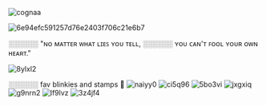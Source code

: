 ![cognaa](https://github.com/user-attachments/assets/1e83a1c0-ca2a-4ed0-8e31-622d66ddd019)

![6e94efc591257d76e2403f706c21e6b7](https://github.com/user-attachments/assets/d6b2a0a1-2f2d-4f11-a56c-0d5f04a340f6)

░░░░░░ "ɴᴏ ᴍᴀᴛᴛᴇʀ ᴡʜᴀᴛ ʟɪᴇꜱ ʏᴏᴜ ᴛᴇʟʟ,
░░░░░░ ʏᴏᴜ ᴄᴀɴ'ᴛ ꜰᴏᴏʟ ʏᴏᴜʀ ᴏᴡɴ ʜᴇᴀʀᴛ."

![8ylxl2](https://github.com/user-attachments/assets/0e276b55-00c2-493c-8d58-3d0f0ff351e7)

░░░░░░ fav blinkies and stamps 🐾
![naiyy0](https://github.com/user-attachments/assets/89f0d7c8-5daa-4ce6-9073-d5e1815a8f56)
![ci5q96](https://github.com/user-attachments/assets/23964fb2-c699-4316-8fd9-9a40b9de6a14)
![5bo3vi](https://github.com/user-attachments/assets/28e5fd27-78c5-4d2f-ac5f-4ab3e64e3ce7)
![jxgxiq](https://github.com/user-attachments/assets/e1877348-f934-4677-9217-e232fbb53751)
![g9nrn2](https://github.com/user-attachments/assets/1eae4506-418d-43ee-8e27-1a44aa633049)
![lf9lvz](https://github.com/user-attachments/assets/edfa69d3-aa41-412c-bc37-ba8d49b9c66c)
![3z4jf4](https://github.com/user-attachments/assets/bb10c3ec-9563-469a-a5dc-2f41132f951e)

